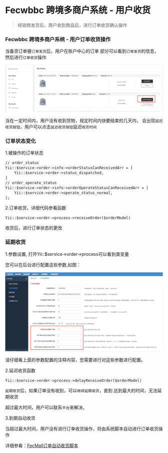 Fecwbbc 跨境多商户系统 - 用户收货
==========

> 经销商发货后，用户收到商品后，进行订单收货确认操作



### Fecwbbc 跨境多商户系统 -  用户订单收货操作

当备货订单被`订单发货`后，用户在账户中心的订单
部分可以看到`订单发货`的信息，然后进行`订单收货`操作

![xx](images/wbbc_50.png)

当在一定时间内，用户没有收到货物，规定时间内快要结束的几天内，
会出现`延迟收货按钮`，用户可以点击`延迟收货按钮`延迟`收货时间`



### 订单状态变化

1.被操作的订单状态

```
// order_status
Yii::$service->order->info->orderStatusCanReceivedArr = [
    Yii::$service->order->status_dispatched,
]
// order_operate_status
Yii::$service->order->info->orderOperateStatusCanReceivedArr = [
    Yii::$service->order->operate_status_normal,
];
```

        
2.订单收货，详细代码参看函数

```
Yii::$service->order->process->receiveOrder($orderModel) 
```
收货后，进行订单状态的更改

### 延期收货

1.参数设置, 打开Yii::$service->order->process可以看到类变量


您可以在后台进行配置这些参数,如图：

![](images/wbbc_51.png)

请仔细看上面的参数配置的注释内容，您需要进行对这些参数进行配置。

2.延迟收货函数

```
Yii::$service->order->process->delayReceiveOrder($orderModel)
```

`延期收货`后，如果订单没有收到，可以`继续延期收货`，直到
达到最大的时间，无法延期收货

超过最大时间，用户可以联系`平台`来解决。


3.到期自动收货

当超过最大时间，用户没有进行订单收货操作，将由系统脚本自动进行订单收货操作

详细参看：[FecMall订单自动收货脚本](fecmall-order-auto-received.md)


